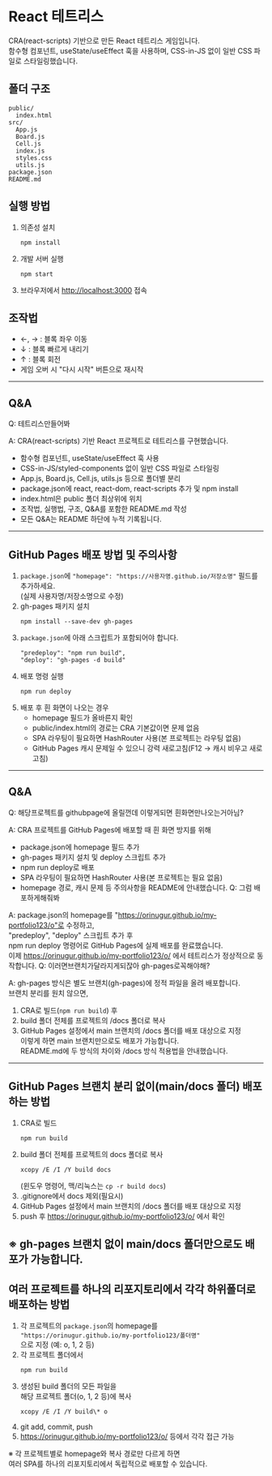 # React 테트리스

CRA(react-scripts) 기반으로 만든 React 테트리스 게임입니다.  
함수형 컴포넌트, useState/useEffect 훅을 사용하며, CSS-in-JS 없이 일반 CSS 파일로 스타일링했습니다.

## 폴더 구조
```
public/
  index.html
src/
  App.js
  Board.js
  Cell.js
  index.js
  styles.css
  utils.js
package.json
README.md
```

## 실행 방법
1. 의존성 설치  
   ```
   npm install
   ```
2. 개발 서버 실행  
   ```
   npm start
   ```
3. 브라우저에서 [http://localhost:3000](http://localhost:3000) 접속

## 조작법
- ←, → : 블록 좌우 이동
- ↓ : 블록 빠르게 내리기
- ↑ : 블록 회전
- 게임 오버 시 "다시 시작" 버튼으로 재시작

---

## Q&A

Q: 테트리스만들어봐

A: CRA(react-scripts) 기반 React 프로젝트로 테트리스를 구현했습니다.  
- 함수형 컴포넌트, useState/useEffect 훅 사용  
- CSS-in-JS/styled-components 없이 일반 CSS 파일로 스타일링  
- App.js, Board.js, Cell.js, utils.js 등으로 폴더별 분리  
- package.json에 react, react-dom, react-scripts 추가 및 npm install  
- index.html은 public 폴더 최상위에 위치  
- 조작법, 실행법, 구조, Q&A를 포함한 README.md 작성  
- 모든 Q&A는 README 하단에 누적 기록됩니다.
---

## GitHub Pages 배포 방법 및 주의사항

1. `package.json`에 `"homepage": "https://사용자명.github.io/저장소명"` 필드를 추가하세요.  
   (실제 사용자명/저장소명으로 수정)
2. gh-pages 패키지 설치  
   ```
   npm install --save-dev gh-pages
   ```
3. `package.json`에 아래 스크립트가 포함되어야 합니다.
   ```
   "predeploy": "npm run build",
   "deploy": "gh-pages -d build"
   ```
4. 배포 명령 실행  
   ```
   npm run deploy
   ```
5. 배포 후 흰 화면이 나오는 경우  
   - homepage 필드가 올바른지 확인
   - public/index.html의 경로는 CRA 기본값이면 문제 없음
   - SPA 라우팅이 필요하면 HashRouter 사용(본 프로젝트는 라우팅 없음)
   - GitHub Pages 캐시 문제일 수 있으니 강력 새로고침(F12 → 캐시 비우고 새로고침)

---

## Q&A

Q: 해당프로젝트를 githubpage에 올릴껀데 이렇게되면  흰화면만나오는거아님?

A: CRA 프로젝트를 GitHub Pages에 배포할 때 흰 화면 방지를 위해  
- package.json에 homepage 필드 추가  
- gh-pages 패키지 설치 및 deploy 스크립트 추가  
- npm run deploy로 배포  
- SPA 라우팅이 필요하면 HashRouter 사용(본 프로젝트는 필요 없음)  
- homepage 경로, 캐시 문제 등 주의사항을 README에 안내했습니다.
Q: 그럼 배포하게해줘봐

A: package.json의 homepage를 "https://orinugur.github.io/my-portfolio123/o"로 수정하고,  
"predeploy", "deploy" 스크립트 추가 후  
npm run deploy 명령어로 GitHub Pages에 실제 배포를 완료했습니다.  
이제 https://orinugur.github.io/my-portfolio123/o/ 에서 테트리스가 정상적으로 동작합니다.
Q: 이러면브랜치가달라지게되잖아 gh-pages로꼭해야해?

A: gh-pages 방식은 별도 브랜치(gh-pages)에 정적 파일을 올려 배포합니다.  
브랜치 분리를 원치 않으면,  
1. CRA로 빌드(`npm run build`) 후  
2. build 폴더 전체를 프로젝트의 /docs 폴더로 복사  
3. GitHub Pages 설정에서 main 브랜치의 /docs 폴더를 배포 대상으로 지정  
이렇게 하면 main 브랜치만으로도 배포가 가능합니다.  
README.md에 두 방식의 차이와 /docs 방식 적용법을 안내했습니다.
---

## GitHub Pages 브랜치 분리 없이(main/docs 폴더) 배포하는 방법

1. CRA로 빌드  
   ```
   npm run build
   ```
2. build 폴더 전체를 프로젝트의 docs 폴더로 복사  
   ```
   xcopy /E /I /Y build docs
   ```
   (윈도우 명령어, 맥/리눅스는 `cp -r build docs`)
3. .gitignore에서 docs 제외(필요시)
4. GitHub Pages 설정에서 main 브랜치의 /docs 폴더를 배포 대상으로 지정
5. push 후 https://orinugur.github.io/my-portfolio123/o/ 에서 확인

※ gh-pages 브랜치 없이 main/docs 폴더만으로도 배포가 가능합니다.
---

## 여러 프로젝트를 하나의 리포지토리에서 각각 하위폴더로 배포하는 방법

1. 각 프로젝트의 `package.json`의 homepage를  
   `"https://orinugur.github.io/my-portfolio123/폴더명"`  
   으로 지정 (예: o, 1, 2 등)
2. 각 프로젝트 폴더에서  
   ```
   npm run build
   ```
3. 생성된 build 폴더의 모든 파일을  
   해당 프로젝트 폴더(o, 1, 2 등)에 복사  
   ```
   xcopy /E /I /Y build\* o
   ```
4. git add, commit, push
5. https://orinugur.github.io/my-portfolio123/o/ 등에서 각각 접근 가능

※ 각 프로젝트별로 homepage와 복사 경로만 다르게 하면  
여러 SPA를 하나의 리포지토리에서 독립적으로 배포할 수 있습니다.